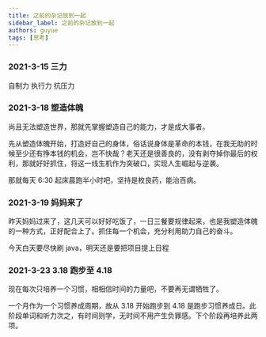 ```yaml
---
title: 之前的杂记放到一起
sidebar_label: 之前的杂记放到一起
authors: guyue
tags: [思考]
---
```


### 2021-3-15 三力

自制力 
执行力
抗压力

### 2021-3-18 塑造体魄

尚且无法塑造世界，那就先掌握塑造自己的能力，才是成大事者。 

先从塑造体魄开始，打造好自己的身体，俗话说身体是革命的本钱，在我无助的时候至少还有挣本钱的机会，岂不快哉？老天还是很善良的，没有剥夺掉你最后的权利，那就好好抓住，将这一线生机作为突破口，实现人生崛起与逆袭。

那就每天 6:30 起床晨跑半小时吧，坚持是枚良药，能治百病。

### 2021-3-19 妈妈来了

昨天妈妈过来了，这几天可以好好吃饭了，一日三餐要规律起来，也是我塑造体魄的一种方式，正好配合上了。抓住每一个机会，充分利用助力自己的奋斗。

今天白天要尽快刷 java，明天还是要把项目提上日程

### 2021-3-23 3.18 跑步至 4.18

现在每次只培养一个习惯，相相信时间的力量吧，不要再无谓牺牲了。

一个月作为一个习惯养成周期，故从 3.18 开始跑步到 4.18 是跑步习惯养成日。此阶段单词和听力次之，有时间则学，无时间不用产生负罪感。下个阶段再培养此两项。
